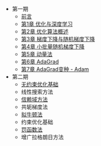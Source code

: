 <!-- docs/_sidebar.md -->

- 第一期
  - [前言](README.md)
  - [第1章 优化与深度学习](./第一期/Chapter1.优化与深度学习.md)
  - [第2章 优化算法概述](./第一期/Chapter2.优化算法概述.md)
  - [第3章 梯度下降与随机梯度下降](./第一期/Chapter3.梯度下降与随机梯度下降.md)
  - [第4章 小批量随机梯度下降](./第一期/Chapter4.MBGD.md)
  - [第5章 动量法](./第一期/Chapter5.Momentum.md)
  - [第6章 AdaGrad](./第一期/Chapter6.AdaGrad.md)
  - [第7章 AdaGrad变种 - Adam](./第一期/Chapter7.Adam.md)
- 第二期
  - [无约束优化基础](./第二期/无约束优化基础.md)
  - 线性搜索方法
  - [信赖域方法](./第二期/信赖域方法.md)
  - 共轭梯度法
  - [拟牛顿法](./第二期/拟牛顿法.md)
  - 约束优化基础
  - [罚函数法](./第二期/罚函数法.md)
  - 增广拉格朗日方法
